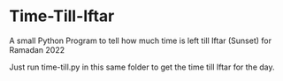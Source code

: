 # Time-Till-Iftar
A small Python Program to tell how much time is left till Iftar (Sunset) for Ramadan 2022

Just run time-till.py in this same folder to get the time till Iftar for the day.

